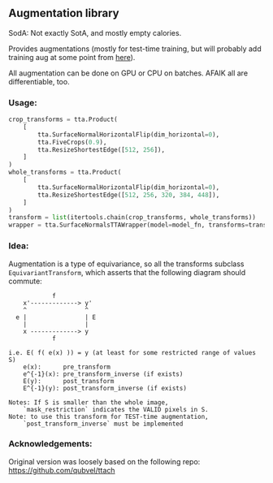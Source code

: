 ## Augmentation library
SodA: Not exactly SotA, and mostly empty calories. 

Provides augmentations (mostly for test-time training, but will probably add training aug at some point from [here](https://kornia.readthedocs.io/en/latest/augmentation.module.html#)). 

All augmentation can be done on GPU or CPU on batches. AFAIK all are differentiable, too.


### Usage:

```python
crop_transforms = tta.Product(
    [
        tta.SurfaceNormalHorizontalFlip(dim_horizontal=0),
        tta.FiveCrops(0.9),
        tta.ResizeShortestEdge([512, 256]),
    ]
)
whole_transforms = tta.Product(
    [
        tta.SurfaceNormalHorizontalFlip(dim_horizontal=0),
        tta.ResizeShortestEdge([512, 256, 320, 384, 448]),
    ]
)
transform = list(itertools.chain(crop_transforms, whole_transforms))
wrapper = tta.SurfaceNormalsTTAWrapper(model=model_fn, transforms=transforms, run_mode='parallel_apply', merger_fn=tta.MedianMerger)
```


### Idea:

Augmentation is a type of equivariance, so all the transforms subclass `EquivariantTransform`, which asserts that the following diagram should commute:

                f
        x'-------------> y'
        ^                ^
      e |                | E
        |                |
        x -------------> y
                f

    i.e. E( f( e(x) )) = y (at least for some restricted range of values S)
        e(x):      pre_transform
        e^{-1}(x): pre_transform_inverse (if exists)
        E(y):      post_transform
        E^{-1}(y): post_transform_inverse (if exists)
    
    Notes: If S is smaller than the whole image, 
        `mask_restriction` indicates the VALID pixels in S. 
    Note: to use this transform for TEST-time augmentation,
        `post_transform_inverse` must be implemented 


### Acknowledgements:
Original version was loosely based on the following repo: https://github.com/qubvel/ttach